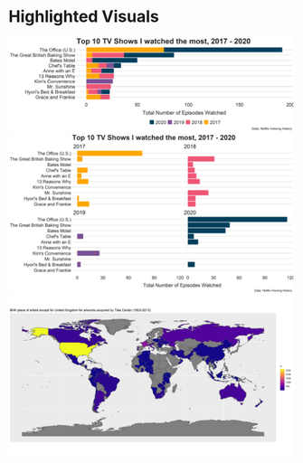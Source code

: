 # Highlighted Visuals

<img src="https://github.com/Kim-s-h/tidytuesday/blob/master/Week1%20Netflix/netflix_ep.png" width=800>

<img src="https://github.com/Kim-s-h/tidytuesday/blob/master/Week1%20Netflix/netflix_ep_by_year.png" width=800>

<img src="https://github.com/Kim-s-h/tidytuesday/blob/master/Week3%20Art%20Collections/world_map_birthPlace.png" width=800>